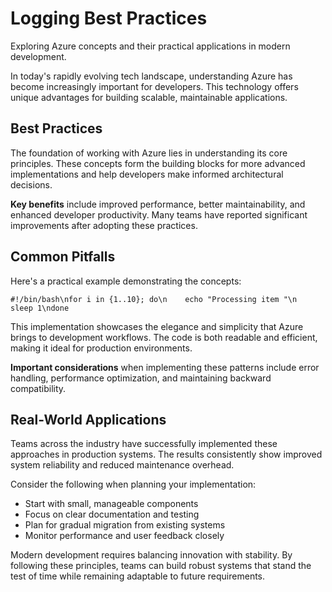 # Logging Best Practices

Exploring Azure concepts and their practical applications in modern development.

In today's rapidly evolving tech landscape, understanding Azure has become increasingly important for developers. This technology offers unique advantages for building scalable, maintainable applications.

## Best Practices

The foundation of working with Azure lies in understanding its core principles. These concepts form the building blocks for more advanced implementations and help developers make informed architectural decisions.

**Key benefits** include improved performance, better maintainability, and enhanced developer productivity. Many teams have reported significant improvements after adopting these practices.

## Common Pitfalls

Here's a practical example demonstrating the concepts:

<pre><code>#!/bin/bash\nfor i in {1..10}; do\n    echo "Processing item "\n    sleep 1\ndone</code></pre>

This implementation showcases the elegance and simplicity that Azure brings to development workflows. The code is both readable and efficient, making it ideal for production environments.

**Important considerations** when implementing these patterns include error handling, performance optimization, and maintaining backward compatibility.

## Real-World Applications

Teams across the industry have successfully implemented these approaches in production systems. The results consistently show improved system reliability and reduced maintenance overhead.

Consider the following when planning your implementation:

- Start with small, manageable components
- Focus on clear documentation and testing
- Plan for gradual migration from existing systems
- Monitor performance and user feedback closely

Modern development requires balancing innovation with stability. By following these principles, teams can build robust systems that stand the test of time while remaining adaptable to future requirements.
